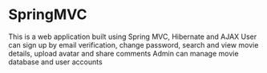 # SpringMVC
This is a web application built using Spring MVC, Hibernate and AJAX
User can sign up by email verification, change password, search and view movie details, upload avatar and share comments
Admin can manage movie database and user accounts
